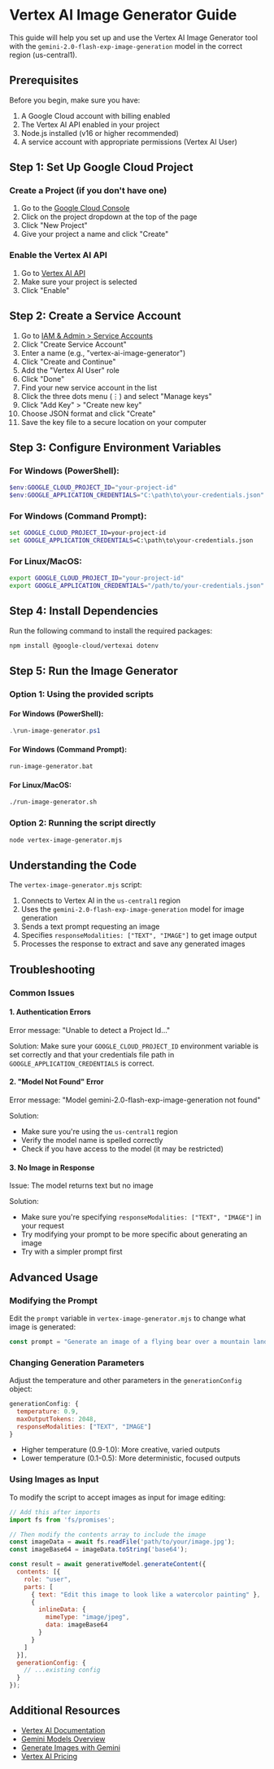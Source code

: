 # Vertex AI Image Generator Guide

This guide will help you set up and use the Vertex AI Image Generator tool with the `gemini-2.0-flash-exp-image-generation` model in the correct region (us-central1).

## Prerequisites

Before you begin, make sure you have:

1. A Google Cloud account with billing enabled
2. The Vertex AI API enabled in your project
3. Node.js installed (v16 or higher recommended)
4. A service account with appropriate permissions (Vertex AI User)

## Step 1: Set Up Google Cloud Project

### Create a Project (if you don't have one)

1. Go to the [Google Cloud Console](https://console.cloud.google.com)
2. Click on the project dropdown at the top of the page
3. Click "New Project"
4. Give your project a name and click "Create"

### Enable the Vertex AI API

1. Go to [Vertex AI API](https://console.cloud.google.com/apis/library/aiplatform.googleapis.com)
2. Make sure your project is selected
3. Click "Enable"

## Step 2: Create a Service Account

1. Go to [IAM & Admin > Service Accounts](https://console.cloud.google.com/iam-admin/serviceaccounts)
2. Click "Create Service Account"
3. Enter a name (e.g., "vertex-ai-image-generator")
4. Click "Create and Continue"
5. Add the "Vertex AI User" role
6. Click "Done"
7. Find your new service account in the list
8. Click the three dots menu (⋮) and select "Manage keys"
9. Click "Add Key" > "Create new key"
10. Choose JSON format and click "Create"
11. Save the key file to a secure location on your computer

## Step 3: Configure Environment Variables

### For Windows (PowerShell):

```powershell
$env:GOOGLE_CLOUD_PROJECT_ID="your-project-id"
$env:GOOGLE_APPLICATION_CREDENTIALS="C:\path\to\your-credentials.json"
```

### For Windows (Command Prompt):

```cmd
set GOOGLE_CLOUD_PROJECT_ID=your-project-id
set GOOGLE_APPLICATION_CREDENTIALS=C:\path\to\your-credentials.json
```

### For Linux/MacOS:

```bash
export GOOGLE_CLOUD_PROJECT_ID="your-project-id"
export GOOGLE_APPLICATION_CREDENTIALS="/path/to/your-credentials.json"
```

## Step 4: Install Dependencies

Run the following command to install the required packages:

```bash
npm install @google-cloud/vertexai dotenv
```

## Step 5: Run the Image Generator

### Option 1: Using the provided scripts

#### For Windows (PowerShell):

```powershell
.\run-image-generator.ps1
```

#### For Windows (Command Prompt):

```cmd
run-image-generator.bat
```

#### For Linux/MacOS:

```bash
./run-image-generator.sh
```

### Option 2: Running the script directly

```bash
node vertex-image-generator.mjs
```

## Understanding the Code

The `vertex-image-generator.mjs` script:

1. Connects to Vertex AI in the `us-central1` region
2. Uses the `gemini-2.0-flash-exp-image-generation` model for image generation
3. Sends a text prompt requesting an image
4. Specifies `responseModalities: ["TEXT", "IMAGE"]` to get image output
5. Processes the response to extract and save any generated images

## Troubleshooting

### Common Issues

#### 1. Authentication Errors

Error message: "Unable to detect a Project Id..."

Solution: Make sure your `GOOGLE_CLOUD_PROJECT_ID` environment variable is set correctly and that your credentials file path in `GOOGLE_APPLICATION_CREDENTIALS` is correct.

#### 2. "Model Not Found" Error

Error message: "Model gemini-2.0-flash-exp-image-generation not found"

Solution: 
- Make sure you're using the `us-central1` region
- Verify the model name is spelled correctly
- Check if you have access to the model (it may be restricted)

#### 3. No Image in Response

Issue: The model returns text but no image

Solution:
- Make sure you're specifying `responseModalities: ["TEXT", "IMAGE"]` in your request
- Try modifying your prompt to be more specific about generating an image
- Try with a simpler prompt first

## Advanced Usage

### Modifying the Prompt

Edit the `prompt` variable in `vertex-image-generator.mjs` to change what image is generated:

```javascript
const prompt = "Generate an image of a flying bear over a mountain landscape";
```

### Changing Generation Parameters

Adjust the temperature and other parameters in the `generationConfig` object:

```javascript
generationConfig: {
  temperature: 0.9,
  maxOutputTokens: 2048,
  responseModalities: ["TEXT", "IMAGE"]
}
```

- Higher temperature (0.9-1.0): More creative, varied outputs
- Lower temperature (0.1-0.5): More deterministic, focused outputs

### Using Images as Input

To modify the script to accept images as input for image editing:

```javascript
// Add this after imports
import fs from 'fs/promises';

// Then modify the contents array to include the image
const imageData = await fs.readFile('path/to/your/image.jpg');
const imageBase64 = imageData.toString('base64');

const result = await generativeModel.generateContent({
  contents: [{
    role: "user",
    parts: [
      { text: "Edit this image to look like a watercolor painting" },
      { 
        inlineData: {
          mimeType: "image/jpeg",
          data: imageBase64
        }
      }
    ]
  }],
  generationConfig: {
    // ...existing config
  }
});
```

## Additional Resources

- [Vertex AI Documentation](https://cloud.google.com/vertex-ai/docs)
- [Gemini Models Overview](https://cloud.google.com/vertex-ai/generative-ai/docs/models/gemini)
- [Generate Images with Gemini](https://cloud.google.com/vertex-ai/generative-ai/docs/multimodal/image-generation)
- [Vertex AI Pricing](https://cloud.google.com/vertex-ai/pricing) 